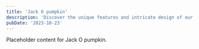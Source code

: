 ```yaml
---
title: 'Jack O pumpkin'
description: 'Discover the unique features and intricate design of our Jack O pumpkin. Perfect for various applications, this piece adds a touch of creativity and innovation to any setting.'
pubDate: '2023-10-23'
---
```


Placeholder content for Jack O pumpkin.